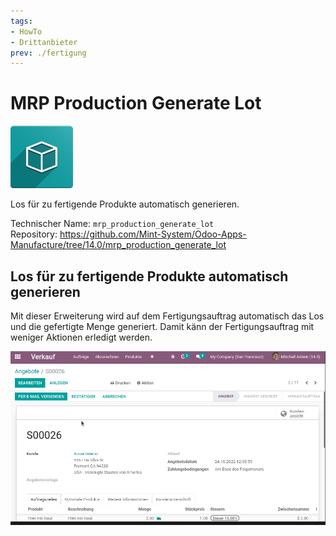 ```yaml
---
tags:
- HowTo
- Drittanbieter
prev: ./fertigung
---
```

# MRP Production Generate Lot
![icon_oms_box](assets/icon_oms_box.png)

Los für zu fertigende Produkte automatisch generieren.

Technischer Name: `mrp_production_generate_lot`\
Repository: <https://github.com/Mint-System/Odoo-Apps-Manufacture/tree/14.0/mrp_production_generate_lot>

## Los für zu fertigende Produkte automatisch generieren

Mit dieser Erweiterung wird auf dem Fertigungsauftrag automatisch das Los und die gefertigte Menge generiert. Damit känn der Fertigungsauftrag mit weniger Aktionen erledigt werden.

![MRP Production Generate Lot](assets/MRP%20Production%20Generate%20Lot.gif)